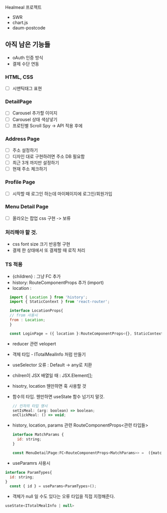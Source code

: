 Healmeal 프로젝트

- SWR
- chart.js
- daum-postcode

## 아직 남은 기능들

- oAuth 인증 방식
- 결제 수단 연동

### HTML, CSS

- [ ] 시맨틱태그 표현

### DetailPage

- [ ] Carousel 추가할 이미지
- [ ] Carousel 상태 색상넣기
- [ ] 프로틴별 Scroll Spy -> API 적용 후에

### Address Page

- [ ] 주소 설정하기
- [ ] 디자인 대로 구현하려면 주소 DB 필요함
- [ ] 최근 3개 까지만 설정하기
- [ ] 현재 주소 체크하기

### Profile Page

- [ ] 시작할 때 로그인 하는데 마이페이지에 로그인/회원가입

### Menu Detail Page

- [ ] 올라오는 팝업 css 구현 -> 보류

### 처리해야 할 것.

- css font size 크기 반응형 구현
- 결제 한 상태에서 또 결제할 때 로직 처리

### TS 적용

- {children} : 그냥 FC 추가
- history: RouteComponentProps 추가 (import)
- location :

```javascript
  import { Location } from 'history';
  import { StaticContext } from 'react-router';

  interface LocationProps{
  // from 사용시
  from : Location;
  }

  const LoginPage = ({ location }:RouteComponentProps<{}, StaticContext, LocationProps>) => {
```

- reducer 관련 velopert
- 객체 타입 - ITotalMealInfo 처럼 만들기
- useSelector 오류 : Default -> any로 치환
- chilren이 JSX 배열일 때 : JSX.Element[];

- hisotry, location 웬만하면 훅 사용할 것
- 함수의 타입. 웬만하면 useState 함수 넘기지 말것.

  ```javascript
  // 인자의 타입 명시
  setIsMeal: (arg: boolean) => boolean;
  onClickMeal: () => void;
  ```

- history, location, params 관련
  RouteComponentProps<관련 타입들>

  ```javascript
  interface MatchParams {
    id: string;
  }

  const MenuDetailPage:FC<RouteComponentProps<MatchParams>> =  ({match}) => {
  ```

- useParamrs 사용시

```javascript
interface ParamTypes{
  id: string;
}
  const { id } = useParams<ParamTypes>();
```

- 객체가 null 일 수도 있다는 오류 타입을 직접 지정해준다.

```javascript
useState<ITotalMealInfo | null>
```
